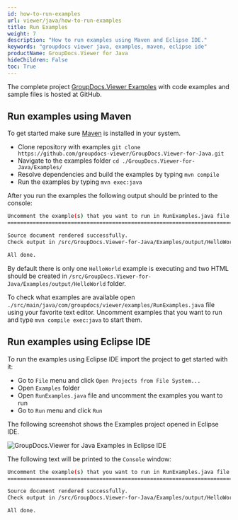 ```yaml
---
id: how-to-run-examples
url: viewer/java/how-to-run-examples
title: Run Examples
weight: 7
description: "How to run examples using Maven and Eclipse IDE."
keywords: "groupdocs viewer java, examples, maven, eclipse ide"
productName: GroupDocs.Viewer for Java
hideChildren: False
toc: True
---
```


The complete project [GroupDocs.Viewer Examples](https://github.com/groupdocs-viewer/GroupDocs.Viewer-for-Java) with code examples and sample files is hosted at GitHub.

## Run examples using Maven

To get started make sure [Maven](https://maven.apache.org/download.cgi) is installed in your system.

* Clone repository with examples `git clone https://github.com/groupdocs-viewer/GroupDocs.Viewer-for-Java.git`
* Navigate to the examples folder `cd ./GroupDocs.Viewer-for-Java/Examples/`
* Resolve dependencies and build the examples by typing `mvn compile`
* Run the examples by typing `mvn exec:java`

After you run the examples the following output should be printed to the console:

```bash
Uncomment the example(s) that you want to run in RunExamples.java file.
=======================================================================

Source document rendered successfully.
Check output in /src/GroupDocs.Viewer-for-Java/Examples/output/HelloWorld

All done.
```

By default there is only one `HelloWorld` example is executing and two HTML should be created in `/src/GroupDocs.Viewer-for-Java/Examples/output/HelloWorld` folder.

To check what examples are available open `./src/main/java/com/groupdocs/viewer/examples/RunExamples.java` file using your favorite text editor. Uncomment examples that you want to run and type `mvn compile exec:java` to start them.

## Run examples using Eclipse IDE

To run the examples using Eclipse IDE import the project to get started with it:

* Go to `File` menu and click `Open Projects from File System...`
* Open `Examples` folder
* Open `RunExamples.java` file and uncomment the examples you want to run
* Go to `Run` menu and click `Run`

The following screenshot shows the Examples project opened in Eclipse IDE.

![GroupDocs.Viewer for Java Examples in Eclipse IDE](/viewer/java/images/samples_eclipse-viewer.png)

The following text will be printed to the `Console` window:

```bash
Uncomment the example(s) that you want to run in RunExamples.java file.
=======================================================================

Source document rendered successfully.
Check output in /src/GroupDocs.Viewer-for-Java/Examples/output/HelloWorld

All done.
```

